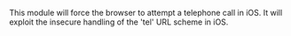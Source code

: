 This module will force the browser to attempt a telephone call in iOS. It will exploit the insecure handling of the 'tel' URL scheme in iOS.